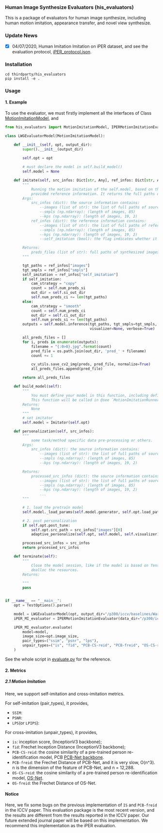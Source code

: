 ### Human Image Synthesize Evaluators (his_evaluators)
This is a package of evaluators for human image synthesize, including human motion imitation, appearance transfer, and novel view synthesize.

### Update News
- [x] 04/07/2020, Human Imitation Imitation on iPER dataset, and see the evaluation 
protocol, [iPER_protocol.json](./data/iPER_protocol.json).

### Installation
```shell
cd thirdparty/his_evaluators
pip install -e .
```

### Usage

#### 1. Example
To use the evaluator, we must firstly implement all the interfaces 
of Class [MotionImitationModel](./his_evaluators/evaluators/motion_imitation.py), and 
```python
from his_evaluators import MotionImitationModel, IPERMotionImitationEvaluator

class LWGEvaluatorModel(MotionImitationModel):

    def __init__(self, opt, output_dir):
        super().__init__(output_dir)

        self.opt = opt
        
        # must declare the model in self.build_model()
        self.model = None

    def imitate(self, src_infos: Dict[str, Any], ref_infos: Dict[str, Any]) -> List[str]:
        """
            Running the motion imitation of the self.model, based on the source information with respect to the
            provided reference information. It returns the full paths of synthesized images.
        Args:
            src_infos (dict): the source information contains:
                --images (list of str): the list of full paths of source images (the length is 1)
                --smpls (np.ndarray): (length of images, 85)
                --kps (np.ndarray): (length of images, 19, 2)
            ref_infos (dict): the reference information contains:
                --images (list of str): the list of full paths of reference images.
                --smpls (np.ndarray): (length of images, 85)
                --kps (np.ndarray): (length of images, 19, 2)
                --self_imitation (bool): the flag indicates whether it is self-imitation or not.

        Returns:
            preds_files (list of str): full paths of synthesized images with respects to the images in ref_infos.
        """

        tgt_paths = ref_infos["images"]
        tgt_smpls = ref_infos["smpls"]
        self_imitation = ref_infos["self_imitation"]
        if self_imitation:
            cam_strategy = "copy"
            count = self.num_preds_si
            out_dir = self.si_out_dir
            self.num_preds_ci += len(tgt_paths)
        else:
            cam_strategy = "smooth"
            count = self.num_preds_ci
            out_dir = self.ci_out_dir
            self.num_preds_si += len(tgt_paths)
        outputs = self.model.inference(tgt_paths, tgt_smpls=tgt_smpls, cam_strategy=cam_strategy,
                                       visualizer=None, verbose=True)

        all_preds_files = []
        for i, preds in enumerate(outputs):
            filename = "{:0>8}.jpg".format(count)
            pred_file = os.path.join(out_dir, 'pred_' + filename)
            count += 1

            cv_utils.save_cv2_img(preds, pred_file, normalize=True)
            all_preds_files.append(pred_file)

        return all_preds_files

    def build_model(self):
        """
            You must define your model in this function, including define the graph and allocate GPU.
            This function will be called in @see `MotionImitationRunnerProcessor.run()`.
        Returns:
            None
        """
        # set imitator
        self.model = Imitator(self.opt)

    def personalization(self, src_infos):
        """
            some task/method specific data pre-processing or others.
        Args:
            src_infos (dict): the source information contains:
                --images (list of str): the list of full paths of source images (the length is 1)
                --smpls (np.ndarray): (length of images, 85)
                --kps (np.ndarray): (length of images, 19, 2)

        Returns:
            processed_src_infos (dict): the source information contains:
                --images (list of str): the list of full paths of source images (the length is 1)
                --smpls (np.ndarray): (length of images, 85)
                --kps (np.ndarray): (length of images, 19, 2)
                ...
        """

        # 1. load the pretrain model
        self.model._load_params(self.model.generator, self.opt.load_path)

        # 2. post personalization
        if self.opt.post_tune:
            self.opt.src_path = src_infos["images"][0]
            adaptive_personalize(self.opt, self.model, self.visualizer)

        processed_src_infos = src_infos
        return processed_src_infos

    def terminate(self):
        """
            Close the model session, like if the model is based on TensorFlow, it needs to call sess.close() to
            dealloc the resources.
        Returns:

        """
        pass


if __name__ == "__main__":
    opt = TestOptions().parse()

    model = LWGEvaluatorModel(opt, output_dir="/p300/iccv/baselines/WarpingStrategy/LWB-add/evaluations/iPER")
    iPER_MI_evaluator = IPERMotionImitationEvaluator(data_dir="/p300/iccv/iPER")

    iPER_MI_evaluator.evaluate(
        model=model,
        image_size=opt.image_size,
        pair_types=("ssim", "psnr", "lps"),
        unpair_types=("is", "fid", "PCB-CS-reid", "PCB-freid", "OS-CS-reid", "OS-freid")
    )

```

See the whole script in [evaluate.py](../../evaluate.py) for the reference.

#### 2. Metrics
##### 2.1 Motion Imitation
Here, we support self-imitation and cross-imitation metrics.

For self-imitation (pair_types), it provides,
* `SSIM`:
* `PSNR`: 
* `LPS`(or `LPIPS`):

For cross-imitation (unpair_types), it provides,
* `is`: inception score, (InceptionV3 backbone);
* `fid`: Frechet Inception Distance (InceptionV3 backbone);
* `PCB-CS-reid`: the cosine similarity of a pre-trained person re-identification model, 
PCB [PCB-Net backbone](http://openaccess.thecvf.com/content_ECCV_2018/papers/Yifan_Sun_Beyond_Part_Models_ECCV_2018_paper.pdf).
* `PCB-freid`: the Frechet Distance of PCB-Net, and it is very slow, O(n^3). n is the dimension of the feature of PCB-Net,
and n = 12,288‬.
* `OS-CS-reid`: the cosine similarity of a pre-trained person re-identification model, 
[OS-Net](https://github.com/KaiyangZhou/deep-person-reid/blob/master/torchreid/models/osnet.py).
* `OS-freid`: the Frechet Distance of OS-Net.

#### Notice
Here, we fix some bugs on the previous implementation of `IS` and `PCB-freid` in the ICCV paper. This evaluation package is the 
most recent version, and the results are different from the results reported in the ICCV paper.
Our future extended journal paper will be based on this implementation. We recommend this implementation as the iPER evaluation.